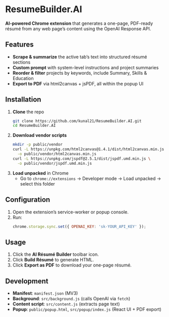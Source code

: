 # ResumeBuilder.AI

**AI-powered Chrome extension** that generates a one-page, PDF-ready résumé from any web page’s content using the OpenAI Response API.

## Features
- **Scrape & summarize** the active tab’s text into structured résumé sections  
- **Custom prompt** with system-level instructions and project summaries  
- **Reorder & filter** projects by keywords, include Summary, Skills & Education  
- **Export to PDF** via html2canvas + jsPDF, all within the popup UI  

## Installation
1. **Clone** the repo  
   ```bash
   git clone https://github.com/kunal21/ResumeBuilder.AI.git
   cd ResumeBuilder.AI
   ```  
2. **Download vendor scripts**  
   ```bash
   mkdir -p public/vendor
   curl -L https://unpkg.com/html2canvas@1.4.1/dist/html2canvas.min.js \
     -o public/vendor/html2canvas.min.js
   curl -L https://unpkg.com/jspdf@2.5.1/dist/jspdf.umd.min.js \
     -o public/vendor/jspdf.umd.min.js
   ```  
3. **Load unpacked** in Chrome  
   - Go to `chrome://extensions` → Developer mode → Load unpacked → select this folder  

## Configuration
1. Open the extension’s service-worker or popup console.  
2. Run:  
   ```js
   chrome.storage.sync.set({ OPENAI_KEY: 'sk-YOUR_API_KEY' });
   ```  

## Usage
1. Click the **AI Résumé Builder** toolbar icon.  
2. Click **Build Résumé** to generate HTML.  
3. Click **Export as PDF** to download your one-page résumé.

## Development
- **Manifest**: `manifest.json` (MV3)  
- **Background**: `src/background.js` (calls OpenAI via `fetch`)  
- **Content script**: `src/content.js` (extracts page text)  
- **Popup**: `public/popup.html`, `src/popup/index.js` (React UI + PDF export)  

